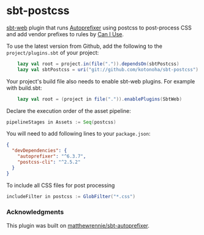 sbt-postcss
================

[sbt-web](https://github.com/sbt/sbt-web) plugin that runs [Autoprefixer](https://github.com/ai/autoprefixer) using postcss to post-process CSS and add vendor prefixes to rules by [Can I Use](http://caniuse.com).

To use the latest version from Github, add the following to the `project/plugins.sbt` of your project:

```scala
    lazy val root = project.in(file(".")).dependsOn(sbtPostcss)
    lazy val sbtPostcss = uri("git://github.com/kotonoha/sbt-postcss")
```

Your project's build file also needs to enable sbt-web plugins. For example with build.sbt:

```scala
    lazy val root = (project in file(".")).enablePlugins(SbtWeb)
```

Declare the execution order of the asset pipeline:
```scala
pipelineStages in Assets := Seq(postcss)
```


You will need to add following lines to your `package.json`:

```json
{
  "devDependencies": {
    "autoprefixer": "^6.3.7",
    "postcss-cli": "^2.5.2"
  }
}
```

To include all CSS files for post processing

```scala
includeFilter in postcss := GlobFilter("*.css")
```


### Acknowledgments

This plugin was built on [matthewrennie/sbt-autoprefixer](https://github.com/matthewrennie/sbt-autoprefixer).
